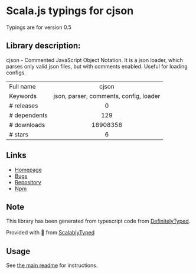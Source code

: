 
# Scala.js typings for cjson

Typings are for version 0.5

## Library description:
cjson - Commented JavaScript Object Notation. It is a json loader, which parses only valid json files, but with comments enabled. Useful for loading configs.

|                    |                 |
| ------------------ | :-------------: |
| Full name          | cjson |
| Keywords           | json, parser, comments, config, loader |
| # releases         | 0 |
| # dependents       | 129 |
| # downloads        | 18908358 |
| # stars            | 6 |

## Links
- [Homepage](https://github.com/kof/node-cjson#readme)
- [Bugs](https://github.com/kof/node-cjson/issues)
- [Repository](https://github.com/kof/node-cjson)
- [Npm](https://www.npmjs.com/package/cjson)
    


## Note
This library has been generated from typescript code from [DefinitelyTyped](https://definitelytyped.org).

Provided with :purple_heart: from [ScalablyTyped](https://github.com/oyvindberg/ScalablyTyped)

## Usage
See [the main readme](../../readme.md) for instructions.


